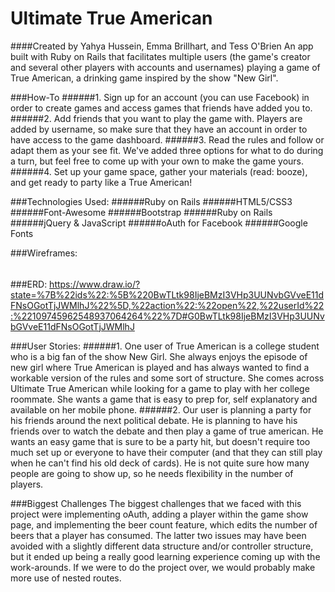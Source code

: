 # Ultimate True American
####Created by Yahya Hussein, Emma Brillhart, and Tess O'Brien
An app built with Ruby on Rails that facilitates multiple users (the game's creator and several other players with accounts and usernames) playing a game of True American, a drinking game inspired by the show "New Girl".

###How-To
######1. Sign up for an account (you can use Facebook) in order to create games and access games that friends have added you to.
######2. Add friends that you want to play the game with. Players are added by username, so make sure that they have an account in order to have access to the game dashboard.
######3. Read the rules and follow or adapt them as your see fit. We've added three options for what to do during a turn, but feel free to come up with your own to make the game yours.
######4. Set up your game space, gather your materials (read: booze), and get ready to party like a True American!

###Technologies Used:
######Ruby on Rails
######HTML5/CSS3
######Font-Awesome
######Bootstrap
######Ruby on Rails
######jQuery & JavaScript
######oAuth for Facebook
######Google Fonts

###Wireframes:
######
######
######

###ERD:
https://www.draw.io/?state=%7B%22ids%22:%5B%220BwTLtk98IjeBMzI3VHp3UUNvbGVveE11dFNsOGotTjJWMlhJ%22%5D,%22action%22:%22open%22,%22userId%22:%22109745962548937064264%22%7D#G0BwTLtk98IjeBMzI3VHp3UUNvbGVveE11dFNsOGotTjJWMlhJ

###User Stories:
######1. One user of True American is a college student who is a big fan of the show New Girl. She always enjoys the episode of new girl where True American is played and has always wanted to find a workable version of the rules and some sort of structure.  She comes across Ultimate True American while looking for a game to play with her college roommate.  She wants a game that is easy to prep for, self explanatory and available on her mobile phone.
######2. Our user is planning a party for his friends around the next political debate.  He is planning to have his friends over to watch the debate and then play a game of true american.  He wants an easy game that is sure to be a party hit, but doesn't require too much set up or everyone to have their computer (and that they can still play when he can't find his old deck of cards).  He is not quite sure how many people are going to show up, so he needs flexibility in the number of players.

###Biggest Challenges
The biggest challenges that we faced with this project were implementing oAuth, adding a player within the game show page, and implementing the beer count feature, which edits the number of beers that a player has consumed. The latter two issues may have been avoided with a slightly different data structure and/or controller structure, but it ended up being a really good learning experience coming up with the work-arounds. If we were to do the project over, we would probably make more use of nested routes.

